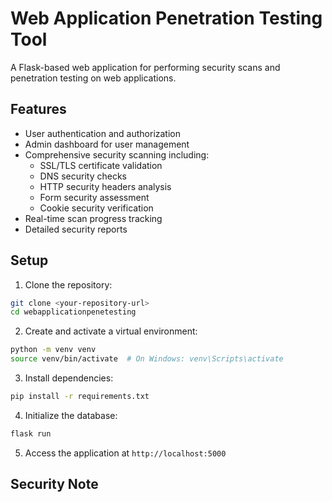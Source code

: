 # Web Application Penetration Testing Tool

A Flask-based web application for performing security scans and penetration testing on web applications.

## Features

- User authentication and authorization
- Admin dashboard for user management
- Comprehensive security scanning including:
  - SSL/TLS certificate validation
  - DNS security checks
  - HTTP security headers analysis
  - Form security assessment
  - Cookie security verification
- Real-time scan progress tracking
- Detailed security reports

## Setup

1. Clone the repository:
```bash
git clone <your-repository-url>
cd webapplicationpenetesting
```

2. Create and activate a virtual environment:
```bash
python -m venv venv
source venv/bin/activate  # On Windows: venv\Scripts\activate
```

3. Install dependencies:
```bash
pip install -r requirements.txt
```

4. Initialize the database:
```bash
flask run
```

5. Access the application at `http://localhost:5000`

## Security Note

